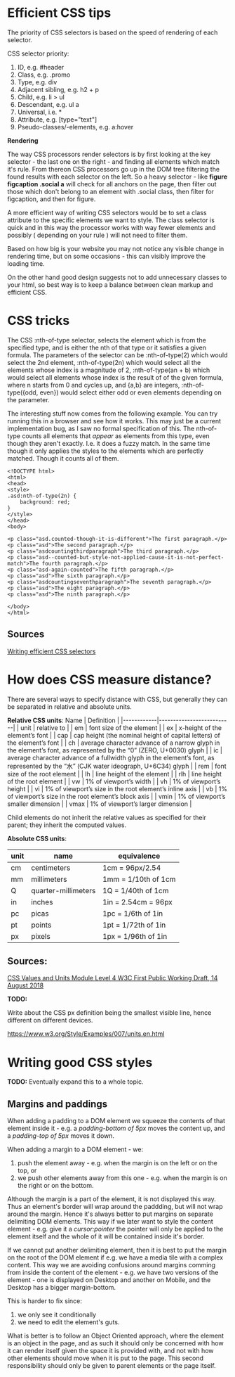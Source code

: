 # Efficient CSS tips
The priority of CSS selectors is based on the speed of rendering of each selector.

CSS selector priority:

1. ID, e.g. #header
2. Class, e.g. .promo
3. Type, e.g. div
4. Adjacent sibling, e.g. h2 + p
5. Child, e.g. li > ul
6. Descendant, e.g. ul a
7. Universal, i.e. *
8. Attribute, e.g. [type="text"]
9. Pseudo-classes/-elements, e.g. a:hover

**Rendering**

The way CSS processors render selectors is by first looking at the key selector - the last one on the right - and finding all elements which match it's rule. From thereon CSS processors go up in the DOM tree filtering the found results with each selector on the left. So a heavy selector - like **figure figcaption .social a** will check for all anchors on the page, then filter out those which don't belong to an element with .social class, then filter for figcaption, and then for figure.

A more efficient way of writing CSS selectors would be to set a class attribute to the specific elements we want to style. The class selector is quick and in this way the processor works with way fewer elements and possibly ( depending on your rule ) will not need to filter them.

Based on how big is your website you may not notice any visible change in rendering time, but on some occasions - this can visibly improve the loading time.

On the other hand good design suggests not to add unnecessary classes to your html, so best way is to keep a balance between clean markup and efficient CSS.

# CSS tricks

The CSS :nth-of-type selector, selects the element which is from the specified type, and is either the nth of that type or it satisfies a given formula.
The parameters of the selector can be
    :nth-of-type(2) which would select the 2nd element,
    :nth-of-type(2n) which would select all the elements whose index is a magnitude of 2,
    :nth-of-type(an + b) which would select all elements whose index is the result of of the given formula, where n starts from 0 and cycles up, and {a,b} are integers,
    :nth-of-type({odd, even}) would select either odd or even elements depending on the parameter.

The interesting stuff now comes from the following example.
You can try running this in a browser and see how it works. This may just be a current implementation bug, as I saw no formal specification of this.
The nth-of-type counts all elements that *appear* as elements from this type, even though they aren't exactly. I.e. it does a fuzzy match.
In the same time though it only applies the styles to the elements which are perfectly matched. Though it counts all of them.

```
<!DOCTYPE html>
<html>
<head>
<style>
.asd:nth-of-type(2n) {
    background: red;
}
</style>
</head>
<body>

<p class="asd.counted-though-it-is-different">The first paragraph.</p>
<p class="asd">The second paragraph.</p>
<p class="asdcountingthirdparagraph">The third paragraph.</p>
<p class="asd--counted-but-style-not-applied-cause-it-is-not-perfect-match">The fourth paragraph.</p>
<p class="asd-again-counted">The fifth paragraph.</p>
<p class="asd">The sixth paragraph.</p>
<p class="asdcountingseventhparagraph">The seventh paragraph.</p>
<p class="asd">The eight paragraph.</p>
<p class="asd">The ninth paragraph.</p>

</body>
</html>
```

## Sources

[Writing efficient CSS selectors](https://csswizardry.com/2011/09/writing-efficient-css-selectors/)

# How does CSS measure distance?

There are several ways to specify distance with CSS, but generally they can be separated in relative and absolute units.

__Relative CSS units__:
Name         |    Definition            |
|------------|--------------------------|
|  unit      |    relative to           |
|  em	     |    font size of the element           |
|  ex	     |    x-height of the element’s font           |
|  cap	     |    cap height (the nominal height of capital letters) of the element’s font           |
|  ch	     |    average character advance of a narrow glyph in the element’s font, as represented by the “0” (ZERO, U+0030) glyph           |
|  ic	     |    average character advance of a fullwidth glyph in the element’s font, as represented by the “水” (CJK water ideograph, U+6C34) glyph           |
|  rem	     |    font size of the root element           |
|  lh	     |    line height of the element           |
|  rlh	     |    line height of the root element           |
|  vw	     |    1% of viewport’s width           |
|  vh	     |    1% of viewport’s height           |
|  vi	     |    1% of viewport’s size in the root element’s inline axis           |
|  vb	     |    1% of viewport’s size in the root element’s block axis           |
|  vmin 	 |    1% of viewport’s smaller dimension           |
|  vmax 	 |    1% of viewport’s larger dimension           |


Child elements do not inherit the relative values as specified for their parent; they inherit the computed values.

__Absolute CSS units__:

| unit  | name	                     |  equivalence |
| ------|----------------------------|-------------------|
| cm	  |  centimeters             | 1cm = 96px/2.54    |
| mm	  |  millimeters             | 1mm = 1/10th of 1cm    |
| Q	      |  quarter-millimeters     | 1Q = 1/40th of 1cm    |
| in	  |  inches                	 | 1in = 2.54cm = 96px    |
| pc	  |  picas                	 | 1pc = 1/6th of 1in    |
| pt	  |  points                	 | 1pt = 1/72th of 1in    |
| px	  |  pixels                	 | 1px = 1/96th of 1in    |


## Sources:
[CSS Values and Units Module Level 4
W3C First Public Working Draft, 14 August 2018](https://www.w3.org/TR/css-values/#lengths)

__TODO:__

Write about the CSS px definition being the smallest visible line, hence different on different
devices.

https://www.w3.org/Style/Examples/007/units.en.html

# Writing good CSS styles

__TODO:__ Eventually expand this to a whole topic.

## Margins and paddings
When adding a padding to a DOM element we squeeze the contents of that element inside it - e.g. a _padding-bottom of 5px_ moves the content up, and a _padding-top of 5px_ moves it down.

When adding a margin to a DOM element - we: 
1) push the element away - e.g. when the margin is on the left or on the top, or 
2) we push other elements away from this one - e.g. when the margin is on the right or on the bottom. 

Although the margin is a part of the element, it is not displayed this way. Thus an element's border will wrap around the paddding, but will not wrap around the margin. Hence it's always better to put margins on separate delimiting DOM elements. This way if we later want to style the content element - e.g. give it a _cursor:pointer_ the pointer will only be applied to the element itself and the whole of it will be contained inside it's border.

If we cannot put another delimiting element, then it is best to put the margin on the root of the DOM element if e.g. we have a media tile with a complex content. This way we are avoiding confusions around margins comming from inside the content of the element - e.g. we have two versions of the element - one is displayed on Desktop and another on Mobile, and the Desktop has a bigger margin-bottom. 

This is harder to fix since:
1) we only see it conditionally
2) we need to edit the element's guts.

What is better is to follow an Object Oriented approach, where the element is an object in the page, and as such it should only be concerned with how it can render itself given the space it is provided with, and not with how other elements should move when it is put to the page. This second responsibility should only be given to parent elements or the page itself.
